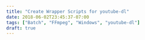 ```yaml
---
title: "Create Wrapper Scripts for youtube-dl"
date: 2018-06-02T23:45:37-07:00
tags: ["Batch", "FFmpeg", "Windows", "youtube-dl"]
draft: true
---
```



